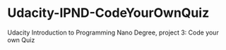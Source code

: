 # Udacity-IPND-CodeYourOwnQuiz
Udacity Introduction to Programming Nano Degree, project 3: Code your own Quiz
